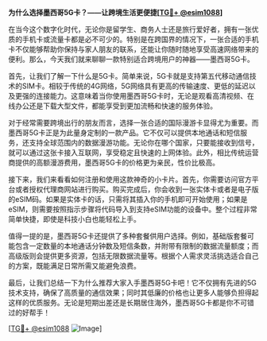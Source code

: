 **为什么选择墨西哥5G卡？——让跨境生活更便捷[[TG💪+ @esim1088](https://t.me/s/esim1088)]**

在当今这个数字化时代，无论你是留学生、商务人士还是旅行爱好者，拥有一张优质的手机卡或流量卡都是必不可少的。特别是在跨国界的情况下，一张合适的手机卡不仅能够帮助你保持与家人朋友的联系，还能让你随时随地享受高速网络带来的便利。那么，今天我们就来聊聊一款特别适合跨境用户的神器——墨西哥5G卡。

首先，让我们了解一下什么是5G卡。简单来说，5G卡就是支持第五代移动通信技术的SIM卡。相较于传统的4G网络，5G网络具有更高的传输速度、更低的延迟以及更强的连接能力。这意味着当你使用墨西哥5G卡时，无论是观看高清视频、在线办公还是下载大型文件，都能享受到更加流畅和快速的服务体验。

对于经常需要跨境出行的朋友而言，选择一张合适的国际漫游卡显得尤为重要。而墨西哥5G卡正是为此量身定制的一款产品。它不仅可以提供本地通话和短信服务，还支持全球范围内的数据漫游功能。无论你在哪个国家，只要能接收到信号，就可以通过这张卡接入互联网，享受稳定且快速的上网体验。此外，相比传统运营商提供的高额漫游费用，墨西哥5G卡的价格更为亲民，性价比极高。

接下来，我们来看看如何注册和使用这款神奇的小卡片。首先，你需要访问官方平台或者授权代理商网站进行购买。购买完成后，你会收到一张实体卡或者是电子版的eSIM码。如果是实体卡的话，只需将其插入你的手机即可开始使用；如果是eSIM，则需要按照指示步骤将代码导入到支持eSIM功能的设备中。整个过程非常简单快捷，即使是科技小白也能轻松上手。

值得一提的是，墨西哥5G卡还提供了多种套餐供用户选择。例如，基础版套餐可能包含一定数量的本地通话分钟数及短信条数，并附带有限制的数据流量额度；而高级版则会提供更多资源，包括无限数据流量等。根据个人需求灵活挑选适合自己的方案，既能满足日常所需又能避免浪费。

最后，让我们总结一下为什么推荐大家入手墨西哥5G卡吧！它不仅拥有先进的5G技术支持，确保了高质量的通信效果；同时其低廉的价格也让更多人能够负担得起这样的优质服务。无论是短期出差还是长期居住海外，墨西哥5G卡都是你不可错过的好帮手！

[[TG💪+ @esim1088](https://t.me/s/esim1088) ![Image](https://i.postimg.cc/4NQfJmqS/Snipaste-2025-05-13-00-14-12.png)]